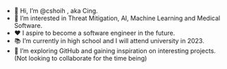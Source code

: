 - 👋 Hi, I’m @cshoih , aka Cing.
- 🧠 I’m interested in Threat Mitigation, AI, Machine Learning and Medical Software.
- ❤️ I aspire to become a software engineer in the future.
- 📚 I’m currently in high school and I will attend university in 2023.
- 🔎 I’m exploring GitHub and gaining inspiration on interesting projects. (Not looking to collaborate for the time being)

<!---
cshoih/cshoih is a ✨ special ✨ repository because its `README.md` (this file) appears on your GitHub profile.
You can click the Preview link to take a look at your changes.
--->
